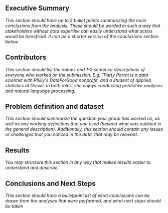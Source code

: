
## Executive Summary
*This section should have up to 5 bullet points summarizing the main conclusions from the analysis. These should be worded in such a way that stakeholders without data expertise can easily understand what actios would be beneficial. It can be a shorter version of the conclusions section below.*

## Contributors

*This section should list the names and 1-2 sentence descriptions of everyone who worked on the submission. E.g. "Party Parrot is a data scientist with Philly's DataForGood nonprofit, and a student of applied statistics at Drexel. In both roles, she enjoys conducting predictive analyses and natural language processing.*

## Problem definition and dataset

*This section should summarize the question your group has worked on, as well as any working definitions that you used (beyond what was outlined in the general description). Additionally, this section should contain any issues or challenges that you noticed in the data, that may be relevant.*

## Results

*You may structure this section in any way that makes results easier to understand and describe.*

## Conclusions and Next Steps

*This section should have a bulletpoint list of what conclusions can be drawn from the analyses that were performed, and what next steps should be taken*

